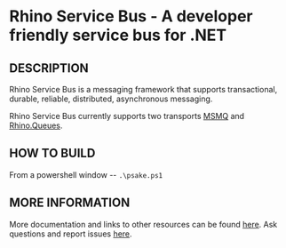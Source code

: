 Rhino Service Bus - A developer friendly service bus for .NET
=====================================================

## DESCRIPTION

Rhino Service Bus is a messaging framework that supports transactional, durable, reliable, distributed, asynchronous messaging.

Rhino Service Bus currently supports two transports [MSMQ](http://msdn.microsoft.com/en-us/library/ms978430.aspx) and [Rhino.Queues](https://github.com/hibernating-rhinos/rhino-queues).

## HOW TO BUILD

From a powershell window
-- `.\psake.ps1`

## MORE INFORMATION

More documentation and links to other resources can be found [here](http://hibernatingrhinos.com/open-source/rhino-service-bus).
Ask questions and report issues [here](http://groups.google.com/group/rhino-tools-dev).
